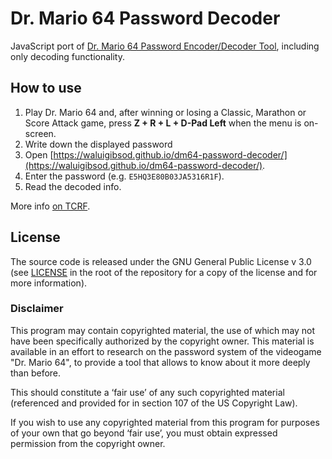 # Dr. Mario 64 Password Decoder

JavaScript port of [Dr. Mario 64 Password Encoder/Decoder Tool](https://github.com/WaluigiBSOD/dm64-password-tool), including only decoding functionality.

## How to use

1. Play Dr. Mario 64 and, after winning or losing a Classic, Marathon or Score Attack game, press **Z + R + L + D-Pad Left** when the menu is on-screen.
2. Write down the displayed password
3. Open [https://waluigibsod.github.io/dm64-password-decoder/](https://waluigibsod.github.io/dm64-password-decoder/).
4. Enter the password (e.g. `E5HQ3E80B03JA5316R1F`).
5. Read the decoded info.

More info [on TCRF](https://tcrf.net/Dr._Mario_64#Passwords).

## License

The source code is released under the GNU General Public License v 3.0 (see [LICENSE](https://github.com/WaluigiBSOD/dm64-password-decoder/blob/master/LICENSE) in the root of the repository for a copy of the license and for more information).

### Disclaimer

This program may contain copyrighted material, the use of which may not have been specifically authorized by the copyright owner.
This material is available in an effort to research on the password system of the videogame "Dr. Mario 64", to provide a tool that allows to know about it more deeply than before.

This should constitute a ‘fair use’ of any such copyrighted material (referenced and provided for in section 107 of the US Copyright Law).

If you wish to use any copyrighted material from this program for purposes of your own that go beyond ‘fair use’, you must obtain expressed permission from the copyright owner.